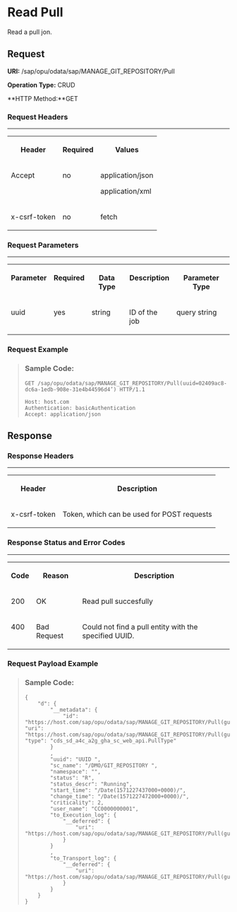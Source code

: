 <!-- loio5de83f9069454973af95d87984cfd5f0 -->

# Read Pull

Read a pull jon.



<a name="loio5de83f9069454973af95d87984cfd5f0__section_y3t_354_bpb"/>

## Request

**URI:** /sap/opu/odata/sap/MANAGE\_GIT\_REPOSITORY/Pull

**Operation Type:** CRUD

**HTTP Method:**GET



### Request Headers

****


<table>
<tr>
<th valign="top">

Header



</th>
<th valign="top">

Required



</th>
<th valign="top">

Values



</th>
</tr>
<tr>
<td valign="top">

Accept



</td>
<td valign="top">

no



</td>
<td valign="top">

application/json

application/xml



</td>
</tr>
<tr>
<td valign="top">

x-csrf-token



</td>
<td valign="top">

no



</td>
<td valign="top">

fetch



</td>
</tr>
</table>



### Request Parameters

****


<table>
<tr>
<th valign="top">

Parameter



</th>
<th valign="top">

Required



</th>
<th valign="top">

Data Type



</th>
<th valign="top">

Description



</th>
<th valign="top">

Parameter Type



</th>
</tr>
<tr>
<td valign="top">

uuid



</td>
<td valign="top">

yes



</td>
<td valign="top">

string



</td>
<td valign="top">

ID of the job



</td>
<td valign="top">

query string



</td>
</tr>
</table>



### Request Example

> ### Sample Code:  
> ```
> GET /sap/opu/odata/sap/MANAGE_GIT_REPOSITORY/Pull(uuid=02409ac8-dc6a-1edb-908e-31e4b44596d4’) HTTP/1.1
> 
> Host: host.com
> Authentication: basicAuthentication
> Accept: application/json
> 
> ```



<a name="loio5de83f9069454973af95d87984cfd5f0__section_tbd_zq4_bpb"/>

## Response



### Response Headers

****


<table>
<tr>
<th valign="top">

Header



</th>
<th valign="top">

Description



</th>
</tr>
<tr>
<td valign="top">

x-csrf-token



</td>
<td valign="top">

Token, which can be used for POST requests



</td>
</tr>
</table>



### Response Status and Error Codes

****


<table>
<tr>
<th valign="top">

Code



</th>
<th valign="top">

Reason



</th>
<th valign="top">

Description



</th>
</tr>
<tr>
<td valign="top">

200



</td>
<td valign="top">

OK



</td>
<td valign="top">

Read pull succesfully



</td>
</tr>
<tr>
<td valign="top">

400



</td>
<td valign="top">

Bad Request



</td>
<td valign="top">

Could not find a pull entity with the specified UUID.



</td>
</tr>
</table>



### Request Payload Example

> ### Sample Code:  
> ```
> {
>     "d": {
>         "__metadata": {
>             "id": "https://host.com/sap/opu/odata/sap/MANAGE_GIT_REPOSITORY/Pull(guid’UUID’)", "uri": "https://host.com/sap/opu/odata/sap/MANAGE_GIT_REPOSITORY/Pull(guid’UUID’)", "type": "cds_sd_a4c_a2g_gha_sc_web_api.PullType"
>         }
>         ,
>         "uuid": "UUID ",
>         "sc_name": "/DMO/GIT_REPOSITORY ",
>         "namespace": "",
>         "status": "R",
>         "status_descr": "Running",
>         "start_time": "/Date(1571227437000+0000)/",
>         "change_time": "/Date(1571227472000+0000)/",
>         "criticality": 2,
>         "user_name": "CC0000000001",
>         "to_Execution_log": {
>             "__deferred": {
>                 "uri": "https://host.com/sap/opu/odata/sap/MANAGE_GIT_REPOSITORY/Pull(guid’UUID’)/to_Execution_log"
>             }
>         }
>         ,
>         "to_Transport_log": {
>             "__deferred": {
>                 "uri": "https://host.com/sap/opu/odata/sap/MANAGE_GIT_REPOSITORY/Pull(guid’UUID’)/to_Transport_log"
>             }
>         }
>     }
> }
> 
> ```

